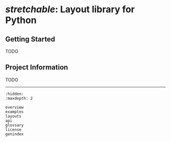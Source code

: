 # *stretchable*: Layout library for Python

## Getting Started

TODO

## Project Information

TODO

---

```{toctree}
:hidden:
:maxdepth: 2

overview
examples
layouts
api
glossary
license
genindex
```
